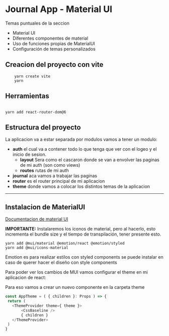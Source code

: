 # Journal App - Material UI

Temas puntuales de la seccion

- Material UI
- Diferentes componentes de material
- Uso de funciones propias de MaterialUI
- Configuración de temas personalizados




## Creacion del proyecto con vite

```
    yarn create vite 
    yarn
```
## Herramientas

```

yarn add react-router-dom@6

```

## Estructura del proyecto

La aplicacion va a estar separada por modulos vamos a tener un modulo:

- **auth** el cual va a contener todo lo que tenga que ver con el logeo y el inicio de sesion.
    - **layout** Sera como el cascaron donde se van a envolver las paginas de mi auth (son como views)
    - **routes** rutas de mi auth
- **journal** aca vamos a trabajar las paginas 
- **router** es el router principal de mi aplicacion 
- **theme** donde vamos a colocar los distintos temas de la aplicacion 

<hr>

## Instalacion de MaterialUI

[Documentacion de material UI](https://mui.com/material-ui/guides/minimizing-bundle-size/#development-environment)

**IMPORTANTE:**
 Instalaremos los íconos de material, pero al hacerlo, esto incrementa el bundle size y el tiempo de transpilación, tener presente esto.

 ```
 yarn add @mui/material @emotion/react @emotion/styled
 yarn add @mui/icons-material

 ```

 Emotion es para realizar estilos con styled components se puede instalar en caso de querer hacer el diseño con style components 

 Para poder ver los cambios de MUI vamos configurar el theme en mi aplicacion de react: 

 Para eso vamos a crear un nuevo componente en la carpeta theme

 ```js
 const AppTheme = ( { children }: Props ) => {
  return (
    <ThemeProvider theme={ theme }>
        <CssBaseline />
        { children }
    </ThemeProvider>
  )
}
 ```